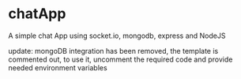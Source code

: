 # chatApp
A simple chat App using socket.io, mongodb, express and NodeJS

update: mongoDB integration has been removed, the template is commented out, to use it, uncomment the required code and provide needed environment variables
